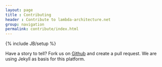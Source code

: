```yaml
---
layout: page
title : Contributing
header : Contribute to lambda-architecture.net
group: navigation
permalink: contribute/index.html
---
```

{% include JB/setup %}

Have a story to tell? Fork us on [Github](https://github.com/mhausenblas/lambda-architecture.net) and create a pull request.
We are using Jekyll as basis for this platform.